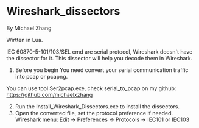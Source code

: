 # Wireshark_dissectors
By Michael Zhang

Wirtten in Lua.

IEC 60870-5-101/103/SEL cmd are serial protocol, Wireshark doesn't have the dissector for it. This dissector will help you decode them in Wireshark.

1. Before you begin
You need convert your serial communication traffic into pcap or pcapng.

You can use tool Ser2pcap.exe, check serial_to_pcap on my github: https://github.com/michaelxzhang

2. Run the Install_Wireshark_Dissectors.exe to install the dissectors.
3. Open the converted file, set the protocol preference if needed. Wireshark menu: Edit -> Preferences -> Protocols -> IEC101 or IEC103
